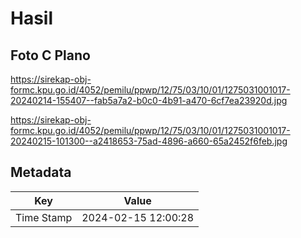 # Hasil

## Foto C Plano

https://sirekap-obj-formc.kpu.go.id/4052/pemilu/ppwp/12/75/03/10/01/1275031001017-20240214-155407--fab5a7a2-b0c0-4b91-a470-6cf7ea23920d.jpg

https://sirekap-obj-formc.kpu.go.id/4052/pemilu/ppwp/12/75/03/10/01/1275031001017-20240215-101300--a2418653-75ad-4896-a660-65a2452f6feb.jpg


## Metadata

| Key        | Value               |
| ---------- | ------------------- |
| Time Stamp | 2024-02-15 12:00:28 |



